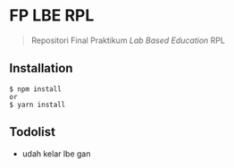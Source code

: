 # FP LBE RPL

> Repositori Final Praktikum *Lab Based Education* RPL

## Installation

    $ npm install
    or
    $ yarn install

## Todolist

- udah kelar lbe gan